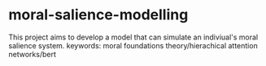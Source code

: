 # moral-salience-modelling
This project aims to develop a model that can simulate an indiviual's moral salience system.
keywords: moral foundations theory/hierachical attention networks/bert
